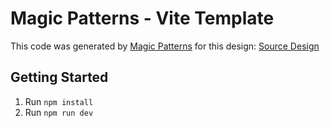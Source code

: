 # Magic Patterns - Vite Template

This code was generated by [Magic Patterns](https://magicpatterns.com) for this design: [Source Design](https://www.magicpatterns.com/c/v6fksmrxwwrpennyhen4aj)

## Getting Started

1. Run `npm install`
2. Run `npm run dev`
